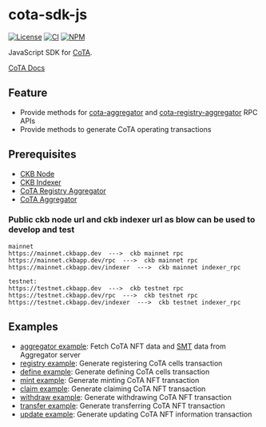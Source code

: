 # cota-sdk-js

[![License](https://img.shields.io/badge/license-MIT-green)](https://github.com/nervina-labs/cota-sdk-js/blob/develop/LICENSE)
[![CI](https://github.com/nervina-labs/cota-sdk-js/actions/workflows/build.yml/badge.svg?branch=develop)](https://github.com/nervina-labs/cota-sdk-js/actions)
[![NPM](https://img.shields.io/npm/v/@nervina-labs/cota-sdk/latest.svg)](https://www.npmjs.com/package/@nervina-labs/cota-sdk)

JavaScript SDK for [CoTA](https://talk.nervos.org/t/rfc-cota-a-compact-token-aggregator-standard-for-extremely-low-cost-nfts-and-fts/6338).

[CoTA Docs](https://developer.mibao.net/docs/develop/cota/overview)

## Feature

- Provide methods for [cota-aggregator](https://github.com/nervina-labs/cota-aggregator) and [cota-registry-aggregator](https://github.com/nervina-labs/cota-registry-aggregator) RPC APIs
- Provide methods to generate CoTA operating transactions

## Prerequisites

- [CKB Node](https://docs.nervos.org/docs/basics/guides/testnet)
- [CKB Indexer](https://github.com/nervosnetwork/ckb-indexer)
- [CoTA Registry Aggregator](https://github.com/nervina-labs/cota-registry-aggregator)
- [CoTA Aggregator](https://github.com/nervina-labs/cota-aggregator)

### Public ckb node url and ckb indexer url as blow can be used to develop and test

```
mainnet
https://mainnet.ckbapp.dev  --->  ckb mainnet rpc
https://mainnet.ckbapp.dev/rpc  --->  ckb mainnet rpc
https://mainnet.ckbapp.dev/indexer  --->  ckb mainnet indexer_rpc

testnet:
https://testnet.ckbapp.dev  --->  ckb testnet rpc
https://testnet.ckbapp.dev/rpc  --->  ckb testnet rpc
https://testnet.ckbapp.dev/indexer  --->  ckb testnet indexer_rpc
```

## Examples

- [aggregator example](https://github.com/nervina-labs/cota-sdk-js/blob/develop/example/aggregator.ts): Fetch CoTA NFT data and [SMT](https://github.com/nervosnetwork/sparse-merkle-tree) data from Aggregator server
- [registry example](https://github.com/nervina-labs/cota-sdk-js/blob/develop/example/registry.ts): Generate registering CoTA cells transaction
- [define example](https://github.com/nervina-labs/cota-sdk-js/blob/develop/example/define.ts): Generate defining CoTA cells transaction
- [mint example](https://github.com/nervina-labs/cota-sdk-js/blob/develop/example/mint.ts): Generate minting CoTA NFT transaction
- [claim example](https://github.com/nervina-labs/cota-sdk-js/blob/develop/example/claim.ts): Generate claiming CoTA NFT transaction
- [withdraw example](https://github.com/nervina-labs/cota-sdk-js/blob/develop/example/withdraw.ts): Generate withdrawing CoTA NFT transaction
- [transfer example](https://github.com/nervina-labs/cota-sdk-js/blob/develop/example/transfer.ts): Generate transferring CoTA NFT transaction
- [update example](https://github.com/nervina-labs/cota-sdk-js/blob/develop/example/update.ts): Generate updating CoTA NFT information transaction
